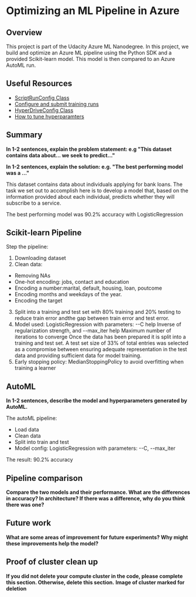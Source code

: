 # Optimizing an ML Pipeline in Azure

## Overview
This project is part of the Udacity Azure ML Nanodegree.
In this project, we build and optimize an Azure ML pipeline using the Python SDK and a provided Scikit-learn model.
This model is then compared to an Azure AutoML run.

## Useful Resources
- [ScriptRunConfig Class](https://docs.microsoft.com/en-us/python/api/azureml-core/azureml.core.scriptrunconfig?view=azure-ml-py)
- [Configure and submit training runs](https://docs.microsoft.com/en-us/azure/machine-learning/how-to-set-up-training-targets)
- [HyperDriveConfig Class](https://docs.microsoft.com/en-us/python/api/azureml-train-core/azureml.train.hyperdrive.hyperdriveconfig?view=azure-ml-py)
- [How to tune hyperparamters](https://docs.microsoft.com/en-us/azure/machine-learning/how-to-tune-hyperparameters)


## Summary
**In 1-2 sentences, explain the problem statement: e.g "This dataset contains data about... we seek to predict..."**

**In 1-2 sentences, explain the solution: e.g. "The best performing model was a ..."**

This dataset contains data about individuals applying for bank loans. The task we set out to accomplish here is to develop a model that,
based on the information provided about each individual, predicts whether they will subscribe to a service.

The best performing model was 90.2% accuracy with LogisticRegression

## Scikit-learn Pipeline

Step the pipeline:

1. Downloading dataset
2. Clean data:
- Removing NAs
- One-hot encoding: jobs, contact and education
- Encoding a number:marital, default, housing, loan, poutcome
- Encoding months and weekdays of the year.
- Encoding the target

3. Split into a training and test set with 80% training and 20% testing  to reduce train error andthe gap between train error and test error.
4. Model used: LogisticRegression with parameters: --C help Inverse of regularization strength, and --max_iter help Maximum number of iterations to converge
Once the data has been prepared it is split into a training and test set. A test set size of 33% of total entries was selected as a compromise between ensuring adequate representation in the test data and providing sufficient data for model training. 
5. Early stopping policy: MedianStoppingPolicy to avoid overfitting when training a learner

## AutoML
**In 1-2 sentences, describe the model and hyperparameters generated by AutoML.**

The autoML pipeline:
- Load data
- Clean data
- Split into train and test
- Model config: LogisticRegression with parameters: --C, --max_iter 

The result:  90.2% accuracy

## Pipeline comparison
**Compare the two models and their performance. What are the differences in accuracy? In architecture? If there was a difference, why do you think there was one?**

## Future work
**What are some areas of improvement for future experiments? Why might these improvements help the model?**

## Proof of cluster clean up
**If you did not delete your compute cluster in the code, please complete this section. Otherwise, delete this section.**
**Image of cluster marked for deletion**
